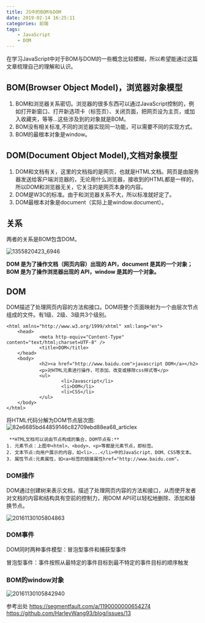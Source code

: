 ```yaml
---
title: JS中的BOM与DOM
date: 2019-02-14 16:25:11
categories: 前端
tags:
    - JavaScript
    - DOM
---
```


在学习JavaScript中对于BOM与DOM的一些概念比较模糊，所以希望能通过这篇文章梳理自己的理解和认识。

<!--more-->


## BOM(Browser Object Model)，浏览器对象模型

1. BOM和浏览器关系密切。浏览器的很多东西可以通过JavaScript控制的，例如打开新窗口、打开新选项卡（标签页）、关闭页面，把网页设为主页，或加入收藏夹，等等…这些涉及到的对象就是BOM。
2. BOM没有相关标准,不同的浏览器实现同一功能，可以需要不同的实现方式。
3. BOM的最根本对象是window。

##  DOM(Document Object Model),文档对象模型

1. DOM和文档有关，这里的文档指的是网页，也就是HTML文档。网页是由服务器发送给客户端浏览器的，无论用什么浏览器，接收到的HTML都是一样的，所以DOM和浏览器无关，它关注的是网页本身的内容。
2. DOM是W3C的标准。由于和浏览器关系不大，所以标准就好定了。
3. DOM最根本对象是document（实际上是window.document）。


## 关系

两者的关系是BOM包含DOM。

![1355820423_6946](/images/1355820423_6946.jpg)


**DOM 是为了操作文档（网页内容）出现的 API，document 是其的一个对象；
BOM 是为了操作浏览器出现的 API，window 是其的一个对象。**

## DOM

DOM描述了处理网页内容的方法和接口。DOM将整个页面映射为一个由层次节点组成的文件。有1级、2级、3级共3个级别。

```
<html xmlns="http://www.w3.org/1999/xhtml" xml:lang="en">
    <head>
            <meta http-equiv="Content-Type" content="text/html;charset=UTF-8" />
            <title>DOM</title>
    </head>
    <body>
            <h2><a href="http://www.baidu.com">javascript DOM</a></h2>
            <p>对HTML元素进行操作，可添加、改变或移除css样式等</p>
            <ul>
                    <li>Javascript</li>
                    <li>DOM</li>
                    <li>CSS</li>
            </ul>
    </body>
</html>
```
将HTML代码分解为DOM节点层次图:
![82e6685bd44859146c82709ebd88ea68_articlex](/images/82e6685bd44859146c82709ebd88ea68_articlex.jpeg)

```
 **HTML文档可以说由节点构成的集合，DOM节点有:**
1. 元素节点：上图中<html>、<body>、<p>等都是元素节点，即标签。
2. 文本节点:向用户展示的内容，如<li>...</li>中的JavaScript、DOM、CSS等文本。
3. 属性节点:元素属性，如<a>标签的链接属性href="http://www.baidu.com"。
```
### DOM操作
DOM通过创建树来表示文档，描述了处理网页内容的方法和接口，从而使开发者对文档的内容和结构具有空前的控制力，用DOM API可以轻松地删除、添加和替换节点。

![20161130105804863](/images/20161130105804863.png)


### DOM事件
DOM同时两种事件模型：冒泡型事件和捕获型事件

冒泡型事件：事件按照从最特定的事件目标到最不特定的事件目标的顺序触发  

### BOM的window对象
![20161130105842940](/images/20161130105842940.png)


参考出处
<https://segmentfault.com/a/1190000000654274>
<https://github.com/HarleyWang93/blog/issues/13>


